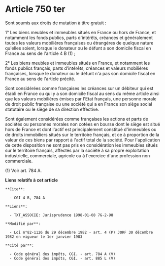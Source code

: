 # Article 750 ter

Sont soumis aux droits de mutation à titre gratuit :

1° Les biens meubles et immeubles situés en France ou hors de France, et notamment les fonds publics, parts d'intérêts,
créances et généralement toutes les valeurs mobilières françaises ou étrangères de quelque nature qu'elles soient, lorsque le
donateur ou le défunt a son domicile fiscal en France au sens de l'article 4 B (1) ;

2° Les biens meubles et immeubles situés en France, et notamment les fonds publics français, parts d'intérêts, créances et
valeurs mobilières françaises, lorsque le donateur ou le défunt n'a pas son domicile fiscal en France au sens de l'article
précité.

Sont considérées comme françaises les créances sur un débiteur qui est établi en France ou qui y a son domicile fiscal au
sens du même article ainsi que les valeurs mobilières émises par l'Etat français, une personne morale de droit public
française ou une société qui a en France son siège social statutaire ou le siège de sa direction effective.

Sont également considérées comme françaises les actions et parts de sociétés ou personnes morales non cotées en bourse dont
le siège est situé hors de France et dont l'actif est principalement constitué d'immeubles ou de droits immobiliers situés
sur le territoire français, et ce à proportion de la valeur de ces biens par rapport à l'actif total de la société. Pour
l'application de cette disposition ne sont pas pris en considération les immeubles situés sur le territoire français,
affectés par la société à sa propre exploitation industrielle, commerciale, agricole ou à l'exercice d'une profession non
commerciale.

(1) Voir art. 784 A.

**Liens relatifs à cet article**

	**Cite**:

	  - CGI 4 B, 784 A

	**Liens**:

	  - TXT_ASSOCIE: Jurisprudence 1998-01-08 7G-2-98

	**Modifié par**:

	  - Loi n°82-1126 du 29 décembre 1982 - art. 4 (P) JORF 30 décembre 1982 en vigueur le 1er janvier 1983

	**Cité par**:

	  - Code général des impôts, CGI. - art. 784 A (V)
	  - Code général des impôts, CGI. - art. 885 L (V)

